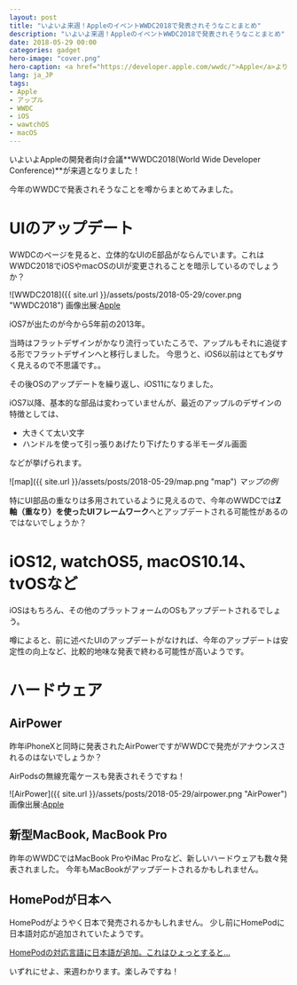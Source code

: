 ```yaml
---
layout: post
title: "いよいよ来週！AppleのイベントWWDC2018で発表されそうなことまとめ"
description: "いよいよ来週！AppleのイベントWWDC2018で発表されそうなことまとめ"
date: 2018-05-29 00:00
categories: gadget
hero-image: "cover.png"
hero-caption: <a href="https://developer.apple.com/wwdc/">Apple</a>よりスクリーンショット
lang: ja_JP
tags:
- Apple
- アップル
- WWDC
- iOS
- wawtchOS
- macOS
---
```


いよいよAppleの開発者向け会議**WWDC2018(World Wide Developer Conference)**が来週となりました！

今年のWWDCで発表されそうなことを噂からまとめてみました。

# UIのアップデート

WWDCのページを見ると、立体的なUIのE部品がならんでいます。これはWWDC2018でiOSやmacOSのUIが変更されることを暗示しているのでしょうか？

![WWDC2018]({{ site.url }}/assets/posts/2018-05-29/cover.png "WWDC2018")
画像出展:[Apple](https://developer.apple.com/wwdc/)

iOS7が出たのが今から5年前の2013年。

当時はフラットデザインがかなり流行っていたころで、アップルもそれに追従する形でフラットデザインへと移行しました。
今思うと、iOS6以前はとてもダサく見えるので不思議です。。

その後OSのアップデートを繰り返し、iOS11になりました。

iOS7以降、基本的な部品は変わっていませんが、最近のアップルのデザインの特徴としては、

- 大きくて太い文字
- ハンドルを使って引っ張りあげたり下げたりする半モーダル画面

などが挙げられます。

![map]({{ site.url }}/assets/posts/2018-05-29/map.png "map")
*マップの例*

特にUI部品の重なりは多用されているように見えるので、今年のWWDCでは**Z軸（重なり）を使ったUIフレームワーク**へとアップデートされる可能性があるのではないでしょうか？


# iOS12, watchOS5, macOS10.14、tvOSなど

iOSはもちろん、その他のプラットフォームのOSもアップデートされるでしょう。

噂によると、前に述べたUIのアップデートがなければ、今年のアップデートは安定性の向上など、比較的地味な発表で終わる可能性が高いようです。

# ハードウェア

## AirPower

昨年iPhoneXと同時に発表されたAirPowerですがWWDCで発売がアナウンスされるのはないでしょうか？

AirPodsの無線充電ケースも発表されそうですね！

![AirPower]({{ site.url }}/assets/posts/2018-05-29/airpower.png "AirPower")
画像出展:[Apple](https://www.apple.com/jp/iphone-x/)

## 新型MacBook, MacBook Pro

昨年のWWDCではMacBook ProやiMac Proなど、新しいハードウェアも数々発表されました。
今年もMacBookがアップデートされるかもしれません。


## HomePodが日本へ

HomePodがようやく日本で発売されるかもしれません。
少し前にHomePodに日本語対応が追加されていたようです。

[HomePodの対応言語に日本語が追加。これはひょっとすると…](https://www.gizmodo.jp/2018/05/homepod-japanese-language.html)


いずれにせよ、来週わかります。楽しみですね！